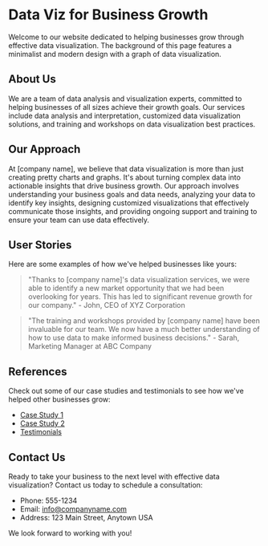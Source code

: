 <!--font:Open Sans-->

# Data Viz for Business Growth

Welcome to our website dedicated to helping businesses grow through effective data visualization. The background of this page features a minimalist and modern design with a graph of data visualization.

## About Us

We are a team of data analysis and visualization experts, committed to helping businesses of all sizes achieve their growth goals. Our services include data analysis and interpretation, customized data visualization solutions, and training and workshops on data visualization best practices.

## Our Approach

At [company name], we believe that data visualization is more than just creating pretty charts and graphs. It's about turning complex data into actionable insights that drive business growth. Our approach involves understanding your business goals and data needs, analyzing your data to identify key insights, designing customized visualizations that effectively communicate those insights, and providing ongoing support and training to ensure your team can use data effectively.

## User Stories

Here are some examples of how we've helped businesses like yours:

> "Thanks to [company name]'s data visualization services, we were able to identify a new market opportunity that we had been overlooking for years. This has led to significant revenue growth for our company." - John, CEO of XYZ Corporation

> "The training and workshops provided by [company name] have been invaluable for our team. We now have a much better understanding of how to use data to make informed business decisions." - Sarah, Marketing Manager at ABC Company

## References

Check out some of our case studies and testimonials to see how we've helped other businesses grow:

- [Case Study 1](#)
- [Case Study 2](#)
- [Testimonials](#)

## Contact Us

Ready to take your business to the next level with effective data visualization? Contact us today to schedule a consultation:

- Phone: 555-1234
- Email: info@companyname.com
- Address: 123 Main Street, Anytown USA

We look forward to working with you!

<!--

Write me content for website with wallpaper which alt text is:

"A wallpaper with a graph of data visualization, in a minimalist and modern design."

The name/title of the page should not be 1:1 copy of the alt text but rather a real content of the website which is using this wallpaper.

- Use markdown format 
- Start with heading
- Heading should be short and concise
- The content should look like a real website 
- The website should not be about the wallpaper, wallpaper is just a related background
- Heading should be contain work "wallpaper" or "background"
- Include real sections like references, contact, user stories, etc. use things relevant to the page purpose.
- Feel free to use structure like headings, bullets, numbering, blockquotes, paragraphs, horizontal lines, etc.
- You can use formatting like bold or _italic_
- You can include UTF-8 emojis
- Links should be only #hash anchors (and you can refer to the document itself)
- Do not include images


---


# Data Visualization for Business Growth

Welcome to our website dedicated to helping businesses grow through effective data visualization. Our minimalist and modern design philosophy is reflected in the wallpaper on this page, which features a graph of data visualization.

## About Us

We are a team of experts in data analysis and visualization, with years of experience helping businesses of all sizes achieve their growth goals. Our services include:

- Data analysis and interpretation
- Customized data visualization solutions
- Training and workshops on data visualization best practices

## Our Approach

At [company name], we believe that data visualization is not just about creating pretty charts and graphs. It's about turning complex data into actionable insights that drive business growth. Our approach involves:

1. Understanding your business goals and data needs
2. Analyzing your data to identify key insights
3. Designing customized visualizations that effectively communicate those insights
4. Providing ongoing support and training to ensure your team can use data effectively

## User Stories

Here are some examples of how we've helped businesses like yours:

> "Thanks to [company name]'s data visualization services, we were able to identify a new market opportunity that we had been overlooking for years. This has led to significant revenue growth for our company." - John, CEO of XYZ Corporation

> "The training and workshops provided by [company name] have been invaluable for our team. We now have a much better understanding of how to use data to make informed business decisions." - Sarah, Marketing Manager at ABC Company

## References

Check out some of our case studies and testimonials to see how we've helped other businesses grow:

- [Case Study 1](#)
- [Case Study 2](#)
- [Testimonials](#)

## Contact Us

Ready to take your business to the next level with effective data visualization? Contact us today to schedule a consultation:

- Phone: 555-1234
- Email: info@companyname.com
- Address: 123 Main Street, Anytown USA

We look forward to working with you!


---


Heading is too long, rewrite whole content.


---


# Grow Your Business with Effective Data Visualization

Welcome to our website dedicated to helping businesses grow through effective data visualization. Our minimalist and modern design philosophy is reflected in the background of this page, which features a graph of data visualization.

## About Us

We are experts in data analysis and visualization, with years of experience helping businesses of all sizes achieve their growth goals. Our services include data analysis and interpretation, customized data visualization solutions, and training and workshops on data visualization best practices.

## Our Approach

At [company name], we believe that data visualization is not just about creating pretty charts and graphs. It's about turning complex data into actionable insights that drive business growth. Our approach involves understanding your business goals and data needs, analyzing your data to identify key insights, designing customized visualizations that effectively communicate those insights, and providing ongoing support and training to ensure your team can use data effectively.

## User Stories

Here are some examples of how we've helped businesses like yours:

> "Thanks to [company name]'s data visualization services, we were able to identify a new market opportunity that we had been overlooking for years. This has led to significant revenue growth for our company." - John, CEO of XYZ Corporation

> "The training and workshops provided by [company name] have been invaluable for our team. We now have a much better understanding of how to use data to make informed business decisions." - Sarah, Marketing Manager at ABC Company

## References

Check out some of our case studies and testimonials to see how we've helped other businesses grow:

- [Case Study 1](#)
- [Case Study 2](#)
- [Testimonials](#)

## Contact Us

Ready to take your business to the next level with effective data visualization? Contact us today to schedule a consultation:

- Phone: 555-1234
- Email: info@companyname.com
- Address: 123 Main Street, Anytown USA

We look forward to working with you!


---


Heading is too long, rewrite whole content.


---


# Effective Data Visualization for Business Growth

Welcome to our website dedicated to helping businesses grow through effective data visualization. Our modern and minimalist design philosophy is reflected in the background of this page, which features a graph of data visualization.

## About Us

We are a team of data analysis and visualization experts with years of experience helping businesses of all sizes achieve their growth goals. Our services include data analysis and interpretation, customized data visualization solutions, and training and workshops on data visualization best practices.

## Our Approach

At [company name], we believe that data visualization is not just about creating pretty charts and graphs. It's about turning complex data into actionable insights that drive business growth. Our approach involves understanding your business goals and data needs, analyzing your data to identify key insights, designing customized visualizations that effectively communicate those insights, and providing ongoing support and training to ensure your team can use data effectively.

## User Stories

Here are some examples of how we've helped businesses like yours:

> "Thanks to [company name]'s data visualization services, we were able to identify a new market opportunity that we had been overlooking for years. This has led to significant revenue growth for our company." - John, CEO of XYZ Corporation

> "The training and workshops provided by [company name] have been invaluable for our team. We now have a much better understanding of how to use data to make informed business decisions." - Sarah, Marketing Manager at ABC Company

## References

Check out some of our case studies and testimonials to see how we've helped other businesses grow:

- [Case Study 1](#)
- [Case Study 2](#)
- [Testimonials](#)

## Contact Us

Ready to take your business to the next level with effective data visualization? Contact us today to schedule a consultation:

- Phone: 555-1234
- Email: info@companyname.com
- Address: 123 Main Street, Anytown USA

We look forward to working with you!


---


Heading is too long, rewrite whole content.


---


# Data Visualization Solutions for Business Growth

Welcome to our website dedicated to helping businesses grow through effective data visualization. The background of this page features a minimalist and modern design with a graph of data visualization.

## About Us

We are a team of data analysis and visualization experts, committed to helping businesses of all sizes achieve their growth goals. Our services include data analysis and interpretation, customized data visualization solutions, and training and workshops on data visualization best practices.

## Our Approach

At [company name], we believe that data visualization is more than just creating pretty charts and graphs. It's about turning complex data into actionable insights that drive business growth. Our approach involves understanding your business goals and data needs, analyzing your data to identify key insights, designing customized visualizations that effectively communicate those insights, and providing ongoing support and training to ensure your team can use data effectively.

## User Stories

Here are some examples of how we've helped businesses like yours:

> "Thanks to [company name]'s data visualization services, we were able to identify a new market opportunity that we had been overlooking for years. This has led to significant revenue growth for our company." - John, CEO of XYZ Corporation

> "The training and workshops provided by [company name] have been invaluable for our team. We now have a much better understanding of how to use data to make informed business decisions." - Sarah, Marketing Manager at ABC Company

## References

Check out some of our case studies and testimonials to see how we've helped other businesses grow:

- [Case Study 1](#)
- [Case Study 2](#)
- [Testimonials](#)

## Contact Us

Ready to take your business to the next level with effective data visualization? Contact us today to schedule a consultation:

- Phone: 555-1234
- Email: info@companyname.com
- Address: 123 Main Street, Anytown USA

We look forward to working with you!


---


Write me a Google font which is best fitting for the website.

Pick from the list:
- Montserrat
- Poppins
- Barlow Condensed
- Great Vibes
- Dancing Script
- IBM Plex Sans
- Futura
- Open Sans
- Inter
- Lobster
- Raleway
- Roboto
- Playfair Display
- Alegreya
- Orbitron
- Exo 2
- Lato


Write just the font name nothing else.


---


Open Sans

-->
